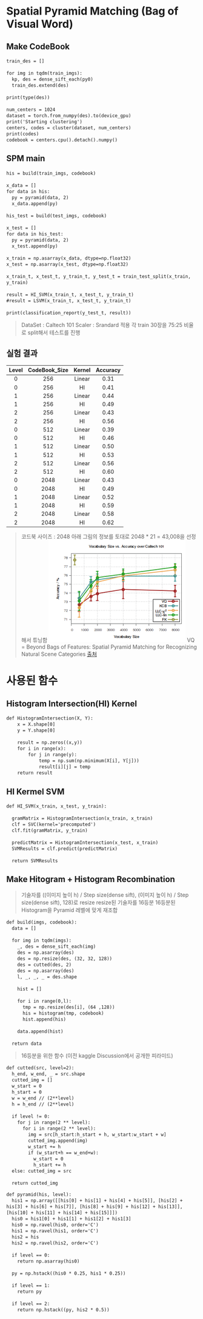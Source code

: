 # Spatial Pyramid Matching (Bag of Visual Word)

## Make CodeBook

```
train_des = []

for img in tqdm(train_imgs):
  kp, des = dense_sift_each(py0)
  train_des.extend(des)

print(type(des))

num_centers = 1024
dataset = torch.from_numpy(des).to(device_gpu)
print('Starting clustering')
centers, codes = cluster(dataset, num_centers)
print(codes)
codebook = centers.cpu().detach().numpy()

```

## SPM main
```
his = build(train_imgs, codebook) 

x_data = []
for data in his:
  py = pyramid(data, 2)
  x_data.append(py)

his_test = build(test_imgs, codebook)

x_test = []
for data in his_test:
  py = pyramid(data, 2)
  x_test.append(py)

x_train = np.asarray(x_data, dtype=np.float32)
x_test = np.asarray(x_test, dtype=np.float32)

x_train_t, x_test_t, y_train_t, y_test_t = train_test_split(x_train, y_train)

result = HI_SVM(x_train_t, x_test_t, y_train_t)
#result = LSVM(x_train_t, x_test_t, y_train_t)

print(classification_report(y_test_t, result))
```
> DataSet : Caltech 101
> Scaler : Srandard 적용
> 각 train 30장을 75:25 비율로 split해서 테스트를 진행

## 실험 결과

|Level|CodeBook_Size|Kernel|Accuracy|
|:---:|:-----------:|:----:|:------:|
| 0   |  256 | Linear|0.31|
| 0   |  256 | HI    |0.41|
| 1 | 256 | Linear |0.44| 
| 1 | 256 | HI | 0.49|
| 2 | 256 | Linear| 0.43|
| 2 | 256 | HI | 0.56|
| 0   |  512 | Linear|0.39|
| 0   |  512 | HI    |0.46|
| 1 | 512 | Linear |0.50| 
| 1 | 512 | HI | 0.53|
| 2 | 512 | Linear| 0.56 |
| 2 | 512 | HI | 0.60 |
| 0   |  2048 | Linear|0.43|
| 0   |  2048 | HI    |0.49|
| 1 | 2048 | Linear |0.52| 
| 1 | 2048 | HI | 0.59|
| 2 | 2048 | Linear|0.58|
| 2 | 2048 | HI |0.62 |


> 코드북 사이즈 : 2048
> 아래 그림의 정보를 토대로 2048 * 21 = 43,008을 선정해서 튜닝함
![](https://github.com/xown3197/SPM/blob/master/Codebooksize.PNG)
VQ = Beyond Bags of Features: Spatial Pyramid Matching for Recognizing Natural Scene Categories
[출처](http://www.robots.ox.ac.uk/)



# 사용된 함수

## Histogram Intersection(HI) Kernel

```
def HistogramIntersection(X, Y):
    x = X.shape[0]
    y = Y.shape[0]

    result = np.zeros((x,y))
    for i in range(x):
        for j in range(y):
            temp = np.sum(np.minimum(X[i], Y[j]))
            result[i][j] = temp
    return result
```
## HI Kermel SVM

```
def HI_SVM(x_train, x_test, y_train):

  gramMatrix = HistogramIntersection(x_train, x_train)
  clf = SVC(kernel='precomputed')
  clf.fit(gramMatrix, y_train)

  predictMatrix = HistogramIntersection(x_test, x_train)
  SVMResults = clf.predict(predictMatrix)

  return SVMResults
```

## Make Hitogram + Histogram Recombination
> 기술자를 ((이미지 높이 h) / Step size(dense sift), (이미지 높이 h) / Step size(dense sift), 128)로 resize
> resize된 기술자를 16등분
> 16등분된 Histogram을 Pyramid 레벨에 맞게 재조합
```
def build(imgs, codebook):
  data = []

  for img in tqdm(imgs):
    _, des = dense_sift_each(img)
    des = np.asarray(des)
    des = np.resize(des, (32, 32, 128))
    des = cutted(des, 2)
    des = np.asarray(des)
    l, _, _, _ = des.shape

    hist = []

    for i in range(0,l):
      tmp = np.resize(des[i], (64 ,128))
      his = histogram(tmp, codebook)
      hist.append(his)

    data.append(hist)

  return data
```
> 16등분을 위한 함수 (이전 kaggle Discussion에서 공개한 피라미드)
```
def cutted(src, level=2):
  h_end, w_end, _ = src.shape
  cutted_img = []
  w_start = 0
  h_start = 0
  w = w_end // (2**level)
  h = h_end // (2**level)

  if level != 0:
    for j in range(2 ** level):
      for i in range(2 ** level):
        img = src[h_start:h_start + h, w_start:w_start + w]
        cutted_img.append(img)
        w_start += h
        if (w_start+h == w_end+w):
          w_start = 0
          h_start += h
  else: cutted_img = src

  return cutted_img
```

```
def pyramid(his, level):
  his1 = np.array([[his[0] + his[1] + his[4] + his[5]], [his[2] + his[3] + his[6] + his[7]], [his[8] + his[9] + his[12] + his[13]], [his[10] + his[11] + his[14] + his[15]]])
  his0 = his1[0] + his1[1] + his1[2] + his1[3]
  his0 = np.ravel(his0, order='C')
  his1 = np.ravel(his1, order='C')
  his2 = his
  his2 = np.ravel(his2, order='C')

  if level == 0:
    return np.asarray(his0)

  py = np.hstack((his0 * 0.25, his1 * 0.25))

  if level == 1:
    return py

  if level == 2:
    return np.hstack((py, his2 * 0.5))
```
